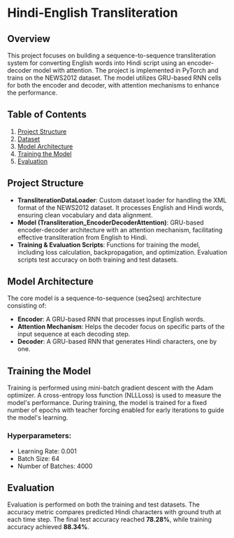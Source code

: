 # Hindi-English Transliteration

## Overview
This project focuses on building a sequence-to-sequence transliteration system for converting English words into Hindi script using an encoder-decoder model with attention. The project is implemented in PyTorch and trains on the NEWS2012 dataset. The model utilizes GRU-based RNN cells for both the encoder and decoder, with attention mechanisms to enhance the performance. 

## Table of Contents
1. [Project Structure](#project-structure)
2. [Dataset](#dataset)
3. [Model Architecture](#model-architecture)
4. [Training the Model](#training-the-model)
5. [Evaluation](#evaluation)


## Project Structure
- **TransliterationDataLoader**: Custom dataset loader for handling the XML format of the NEWS2012 dataset. It processes English and Hindi words, ensuring clean vocabulary and data alignment.
- **Model (Transliteration_EncoderDecoderAttention)**: GRU-based encoder-decoder architecture with an attention mechanism, facilitating effective transliteration from English to Hindi.
- **Training & Evaluation Scripts**: Functions for training the model, including loss calculation, backpropagation, and optimization. Evaluation scripts test accuracy on both training and test datasets.


## Model Architecture
The core model is a sequence-to-sequence (seq2seq) architecture consisting of:
- **Encoder**: A GRU-based RNN that processes input English words.
- **Attention Mechanism**: Helps the decoder focus on specific parts of the input sequence at each decoding step.
- **Decoder**: A GRU-based RNN that generates Hindi characters, one by one.


## Training the Model
Training is performed using mini-batch gradient descent with the Adam optimizer. A cross-entropy loss function (NLLLoss) is used to measure the model's performance. During training, the model is trained for a fixed number of epochs with teacher forcing enabled for early iterations to guide the model's learning.

### Hyperparameters:
- Learning Rate: 0.001
- Batch Size: 64
- Number of Batches: 4000

## Evaluation
Evaluation is performed on both the training and test datasets. The accuracy metric compares predicted Hindi characters with ground truth at each time step. The final test accuracy reached **78.28%**, while training accuracy achieved **88.34%**.

